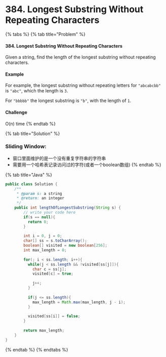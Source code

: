 # 384. Longest Substring Without Repeating Characters

{% tabs %}
{% tab title="Problem" %}
#### 384. Longest Substring Without Repeating Characters

Given a string, find the length of the longest substring without repeating characters.

#### Example

For example, the longest substring without repeating letters for `"abcabcbb"` is `"abc"`, which the length is `3`.

For `"bbbbb"` the longest substring is `"b"`, with the length of `1`.

#### Challenge

O\(n\) time
{% endtab %}

{% tab title="Solution" %}
### Sliding Window:

* 窗口里面维护的是一个没有重复字符串的字符串
* 需要用一个哈希表记录访问过的字符\(或者一个boolean数组\)
{% endtab %}

{% tab title="Java" %}
```java
public class Solution {
    /**
     * @param s: a string
     * @return: an integer
     */
    public int lengthOfLongestSubstring(String s) {
        // write your code here
        if(s == null){
          return 0;
        }
        
        int i = 0, j = 0;
        char[] ss = s.toCharArray();
        boolean[] visited = new boolean[256];
        int max_length = 0;
        
        for(; i < ss.length; i++){
          while(j < ss.length && !visited[ss[j]]){
            char c = ss[j];
            visited[c] = true;
            
            j++;
          }
          
          if(j <= ss.length){
            max_length = Math.max(max_length, j - i);
          }
          
          visited[ss[i]] = false;
        }
        
        return max_length;
    }
}
```
{% endtab %}
{% endtabs %}

